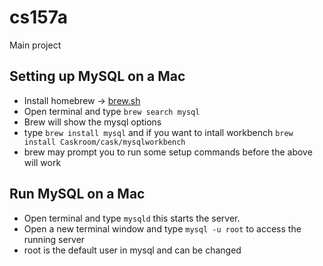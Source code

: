 # cs157a
Main project 

## Setting up MySQL on a Mac
* Install homebrew -> [brew.sh](http://brew.sh)
* Open terminal and type `brew search mysql`
* Brew will show the mysql options
* type `brew install mysql` and if you want to intall workbench `brew install Caskroom/cask/mysqlworkbench`
* brew may prompt you to run some setup commands before the above will work

## Run MySQL on a Mac
* Open terminal and type `mysqld` this starts the server.
* Open a new terminal window and type `mysql -u root` to access the running server
* root is the default user in mysql and can be changed
